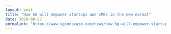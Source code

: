 ```yaml
---
layout: post
title: "How 5G will empower startups and sMEs in the new normal"
date: 2020-08-27
permalink: "https://www.sginnovate.com/news/how-5g-will-empower-startups-and-smes-new-normal"
---
```

